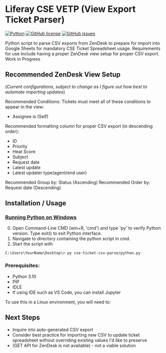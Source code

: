 # Liferay CSE VETP (View Export Ticket Parser)

<a href="https://www.python.org/"><img src="https://img.shields.io/badge/-Python-yellow?style=for-the-badge" alt="Python" /></a>
<a href="https://github.com/dianaseung/cse-ticket-csv-parse/blob/main/LICENSE"><img alt="GitHub license" src="https://img.shields.io/github/license/dianaseung/cse-ticket-csv-parse"></a>
<a href="https://github.com/dianaseung/cse-ticket-csv-parse/issues"><img alt="GitHub issues" src="https://img.shields.io/github/issues/dianaseung/cse-ticket-csv-parse"></a>

Python script to parse CSV exports from ZenDesk to prepare for import into Google Sheets for mandatory CSE Ticket Spreadsheet usage.
Requirements for use include having a proper ZenDesk view setup for proper CSV export. Work in Progress

## Recommended ZenDesk View Setup
(*Current configurations, subject to change as I figure out how best to automate importing updates*)


Recommended Conditions:
Tickets must meet all of these conditions to appear in the view:
-  Assignee is (Self)

Recommended formatting column for proper CSV export (in descending order):
- ID
- Priority
- Heat Score
- Subject
- Request date
- Latest update
- Latest updater type(agent/end user)

Recommended Group by: Status (Ascending)
Recommended Order by: Request date (Descending)


## Installation / Usage

### [Running Python on Windows](https://docs.python.org/3/faq/windows.html)
0. Open Command-Line CMD (win+R, 'cmd') and type 'py' to verify Python version.  Type exit() to exit Python interface.
1. Navigate to directory containing the python script in cmd.
2. Start the script with 
```
C:\Users\YourName\Desktop\> py cse-ticket-csv-parse/python.py
```


### Prerequisites:
- Python 3.10
- PIP
- IDLE
- If using IDE such as VS Code, you can install Jupyter

To use this in a Linux environment, you will need to:




## Next Steps

- Inquire into auto-generated CSV export 
- Consider best practice for importing new CSV to update ticket spreadsheet without overriding existing values I'd like to preserve
- (GET API for ZenDesk is not available) - not a viable solution
